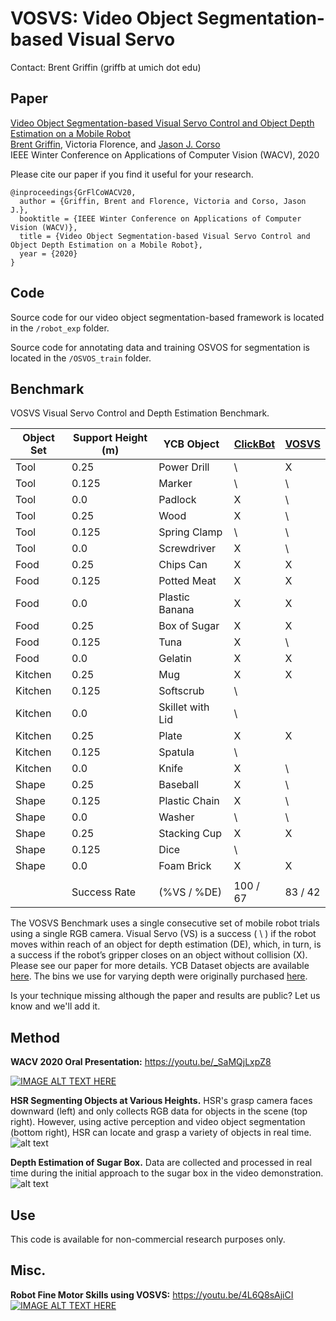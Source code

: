 # VOSVS: Video Object Segmentation-based Visual Servo

Contact: Brent Griffin (griffb at umich dot edu)

## Paper
[Video Object Segmentation-based Visual Servo Control and Object Depth Estimation on a Mobile Robot](https://openaccess.thecvf.com/content_WACV_2020/html/Griffin_Video_Object_Segmentation-based_Visual_Servo_Control_and_Object_Depth_Estimation_WACV_2020_paper.html "WACV Paper")<br />
[Brent Griffin](https://www.griffb.com), Victoria Florence, and [Jason J. Corso](http://web.eecs.umich.edu/~jjcorso/)<br />
IEEE Winter Conference on Applications of Computer Vision (WACV), 2020

Please cite our paper if you find it useful for your research.
```
@inproceedings{GrFlCoWACV20,
  author = {Griffin, Brent and Florence, Victoria and Corso, Jason J.},
  booktitle = {IEEE Winter Conference on Applications of Computer Vision (WACV)},
  title = {Video Object Segmentation-based Visual Servo Control and Object Depth Estimation on a Mobile Robot},
  year = {2020}
}
```

## Code

Source code for our video object segmentation-based framework is located in the ``/robot_exp`` folder.

Source code for annotating data and training OSVOS for segmentation is located in the ``/OSVOS_train`` folder.

## Benchmark

VOSVS Visual Servo Control and Depth Estimation Benchmark.

| Object Set | Support Height (m) | YCB Object | [ClickBot](https://arxiv.org/pdf/2201.12437.pdf "Mobile Robot Manipulation using Pure Object Detection, WACV 2023") | [VOSVS](https://openaccess.thecvf.com/content_WACV_2020/html/Griffin_Video_Object_Segmentation-based_Visual_Servo_Control_and_Object_Depth_Estimation_WACV_2020_paper.html) |
| --------------- | --------------- | --------------- | --------------- | --------------- | 
| Tool | 0.25 | Power Drill | \\ | X |
| Tool | 0.125 | Marker | \\ | \\ |
| Tool | 0.0 | Padlock | X | \\ |
| Tool | 0.25 | Wood | X | \\ |
| Tool | 0.125 | Spring Clamp | \\ | \\ |
| Tool | 0.0 | Screwdriver | X | \\ |
| Food | 0.25 | Chips Can | X | X |
| Food | 0.125 | Potted Meat | X | X |
| Food | 0.0 | Plastic Banana | X | X |
| Food | 0.25 | Box of Sugar | X | X |
| Food | 0.125 | Tuna | X | \\ |
| Food | 0.0 | Gelatin | X | X |
| Kitchen | 0.25 | Mug | X | X |
| Kitchen | 0.125 | Softscrub | \\ | |
| Kitchen | 0.0 | Skillet with Lid | \\ | |
| Kitchen | 0.25 | Plate | X | X |
| Kitchen | 0.125 | Spatula | \\ | |
| Kitchen | 0.0 | Knife | X | \\ |
| Shape | 0.25 | Baseball | X | \\ |
| Shape | 0.125 | Plastic Chain | X | \\ |
| Shape | 0.0 | Washer | \\ | \\ |
| Shape | 0.25 | Stacking Cup | X | X |
| Shape | 0.125 | Dice | \\ | |
| Shape | 0.0 | Foam Brick | X | X |
|  |  |  |  | 
| | Success Rate | (%VS / %DE) | 100 / 67 | 83 / 42 |

The VOSVS Benchmark uses a single consecutive set of mobile robot trials using a single RGB camera. Visual Servo (VS) is a success ( \\ ) if the robot moves within reach of an object for depth estimation (DE), which, in turn, is a success if the robot’s gripper closes on an object without collision (X). Please see our paper for more details. YCB Dataset objects are available [here](https://www.ycbbenchmarks.com/). The bins we use for varying depth were originally purchased [here](https://www.amazon.com/IRIS-USA-Inc-Multi-Purpose-Plastic/dp/B07CQ9B8W3/ref=sr_1_7?ie=UTF8&qid=1547231250&sr=8-7&keywords=plastic+bins+for+toys).

Is your technique missing although the paper and results are public? Let us know and we'll add it.

## Method

__WACV 2020 Oral Presentation:__ https://youtu.be/_SaMQjLxpZ8

[![IMAGE ALT TEXT HERE](https://img.youtube.com/vi/_SaMQjLxpZ8/0.jpg)](https://www.youtube.com/watch?v=_SaMQjLxpZ8)

__HSR Segmenting Objects at Various Heights.__ HSR's grasp camera faces downward (left) and only collects RGB data for objects in the scene (top right). However, using active perception and video object segmentation (bottom right), HSR can locate and grasp a variety of objects in real time.
![alt text](https://github.com/griffbr/VOSVS/blob/master/figure/annotation_example.png "VOS-based Visual Servo Control, Active Depth Estimation, and Mobile Robot Grasping")
<br />

__Depth Estimation of Sugar Box.__ Data are collected and processed in real time during the initial approach to the sugar box in the video demonstration.
![alt text](https://github.com/griffbr/VOSVS/blob/master/figure/depth_estimation.png "Depth Estimation of Sugar Box")
<br />

## Use

This code is available for non-commercial research purposes only.

## Misc.

__Robot Fine Motor Skills using VOSVS:__ https://youtu.be/4L6Q8sAjiCI
[![IMAGE ALT TEXT HERE](https://img.youtube.com/vi/4L6Q8sAjiCI/0.jpg)](https://www.youtube.com/watch?v=4L6Q8sAjiCI)
